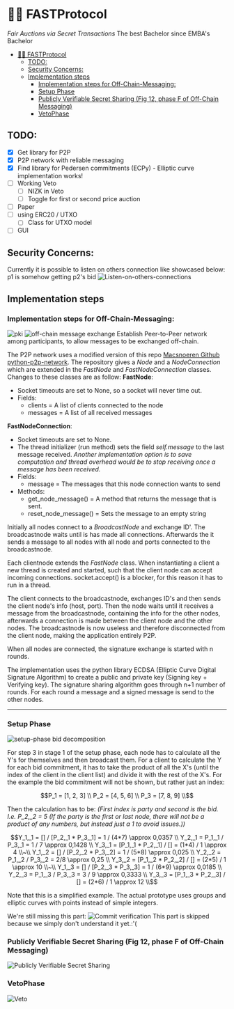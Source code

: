 # 🏃🏽 FASTProtocol

_Fair Auctions via Secret Transactions_
The best Bachelor since EMBA's Bachelor
- [🏃🏽 FASTProtocol](#-fastprotocol)
  - [TODO:](#todo)
  - [Security Concerns:](#security-concerns)
  - [Implementation steps](#implementation-steps)
    - [Implementation steps for Off-Chain-Messaging:](#implementation-steps-for-off-chain-messaging)
    - [Setup Phase](#setup-phase)
    - [Publicly Verifiable Secret Sharing (Fig 12, phase F of Off-Chain Messaging)](#publicly-verifiable-secret-sharing-fig-12-phase-f-of-off-chain-messaging)
    - [VetoPhase](#vetophase)


## TODO:
- [x] Get library for P2P
- [x] P2P network with reliable messaging
- [x] Find library for Pedersen commitments (ECPy) - Elliptic curve implementation works!
- [ ] Working Veto
  - [ ]  NIZK in Veto
  - [ ]  Toggle for first or second price auction
- [ ]  Paper
- [ ] using ERC20 / UTXO 
  - [ ] Class for UTXO model
- [ ] GUI

## Security Concerns:
Currently it is possible to listen on others connection like showcased below: p1 is somehow getting p2's bid
![Listen-on-others-connections](/img/Listen-on-others-connection.png)


## Implementation steps

### Implementation steps for Off-Chain-Messaging:
![pki](/img/pki.png)
![off-chain message exchange](/img/off-chain_message_exchange_protocol.png)
Establish Peer-to-Peer network among participants, to allow messages to be exchanged off-chain.

The P2P network uses a modified version of this repo [Macsnoeren Github python-p2p-network](https://github.com/macsnoeren/python-p2p-network). The repository gives a *Node* and a *NodeConnection* which are extended in the *FastNode* and *FastNodeConnection* classes. Changes to these classes are as follow:
**FastNode**:
* Socket timeouts are set to None, so a socket will never time out.
* Fields:
    * clients = A list of clients connected to the node
    * messages = A list of all received messages
  
**FastNodeConnection**:
* Socket timeouts are set to None.
* The thread initializer (run method) sets the field *self.message* to the last message received. *Another implementation option is to save computation and thread overhead would be to stop receiving once a message has been received.*
* Fields:
  * message = The messages that this node connection wants to send
* Methods:
  * get_node_message() = A method that returns the message that is sent.
  * reset_node_message() = Sets the message to an empty string


Initially all nodes connect to a *BroadcastNode* and exchange ID'. The broadcastnode waits until is has made all connections. Afterwards the it sends a message to all nodes with all node and ports connected to the broadcastnode.

Each clientnode extends the *FastNode* class. When instantiating a client a new thread is created and started, such that the client node can accept incoming connections. socket.accept() is a blocker, for this reason it has to run in a thread.

The client connects to the broadcastnode, exchanges ID's and then sends the client node's info (host, port). Then the node waits until it receives a message from the broadcastnode, containing the info for the other nodes, afterwards a connection is made between the client node and the other nodes. The broadcastnode is now useless and therefore disconnected from the client node, making the application entirely P2P.

When all nodes are connected, the signature exchange is started with n rounds.

The implementation uses the python library ECDSA (Elliptic Curve Digital Signature Algorithm) to create a public and private key (Signing key + Verifying key). The signature sharing algorithm goes through n+1 number of rounds. For each round a message and a signed message is send to the other nodes.
****
### Setup Phase
![setup-phase bid decomposition](/img/setup-phase.png)

For step 3 in stage 1 of the setup phase, each node has to calculate all the Y's for themselves and then broadcast them. 
For a client to calculate the Y for each bid commitment, it has to take the product of all the X's (until the index of the client in the client list) and divide it with the rest of the X's.
For the example the bid commitment will not be shown, but rather just an index:
```math
P_1 = [1, 2, 3] \\
P_2 = [4, 5, 6] \\
P_3 = [7, 8, 9] \\
```
Then the calculation has to be: *(First index is party and second is the bid. I.e. P_2,_2 = 5 (If the party is the first or last node, there will not be a product of any numbers, but instead just a 1 to avoid issues.))*
```math
Y_1,_1 = [] / [P_2,_1 * P_3,_1] = 1 / (4*7) \approx 0,0357 \\
Y_2,_1 = P_1,_1 / P_3,_1 = 1 / 7 \approx 0,1428 \\
Y_3,_1 = [P_1,_1 * P_2,_1] / [] = (1*4) / 1 \approx 4 \\~\\
Y_1,_2 = [] / [P_2,_2 * P_3,_2] = 1 / (5*8) \approx 0,025 \\
Y_2,_2 = P_1,_2 / P_3,_2 = 2/8 \approx 0,25 \\
Y_3,_2 = [P_1,_2 * P_2,_2] / [] = (2*5) / 1 \approx 10 \\~\\
Y_1,_3 = [] / [P_2,_3 * P_3,_3] = 1 / (6*9) \approx 0,0185 \\
Y_2,_3 = P_1,_3 / P_3,_3 = 3 / 9 \approx 0,3333 \\
Y_3,_3 = [P_1,_3 * P_2,_3] / [] = (2*6) / 1 \approx 12 \\
```
Note that this is a simplified example. The actual prototype uses groups and elliptic curves with points instead of simple integers.

We're still missing this part:
![Commit verification](/img/verify_commit.png)
This part is skipped because we simply don't understand it yet.:'(

### Publicly Verifiable Secret Sharing (Fig 12, phase F of Off-Chain Messaging)
![Publicly Verifiable Secret Sharing](/img/pvss.png)

### VetoPhase
![Veto](/img/VetoPhase.png)
